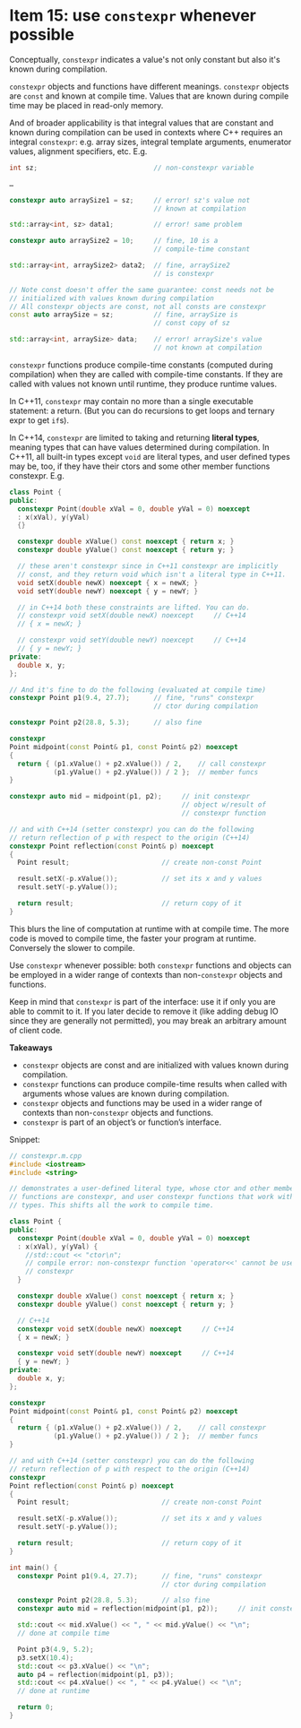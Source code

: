 # Item 15: use `constexpr` whenever possible

Conceptually, `constexpr` indicates a value's not only constant but also it's known during compilation.

`constexpr` objects and functions have different meanings.
`constexpr` objects are `const` and known at compile time.
Values that are known during compile time may be placed in read-only memory.

And of broader applicability is that integral values that are constant and known during compilation can be used in contexts where C++ requires an integral `constexpr`: e.g. array sizes, integral template arguments, enumerator values, alignment specifiers, etc. E.g.

```cpp
int sz;                             // non-constexpr variable

…

constexpr auto arraySize1 = sz;     // error! sz's value not
                                    // known at compilation

std::array<int, sz> data1;          // error! same problem

constexpr auto arraySize2 = 10;     // fine, 10 is a
                                    // compile-time constant

std::array<int, arraySize2> data2;  // fine, arraySize2
                                    // is constexpr

// Note const doesn't offer the same guarantee: const needs not be
// initialized with values known during compilation
// All constexpr objects are const, not all consts are constexpr
const auto arraySize = sz;          // fine, arraySize is
                                    // const copy of sz

std::array<int, arraySize> data;    // error! arraySize's value
                                    // not known at compilation
```

`constexpr` functions produce compile-time constants (computed during compilation) when they are called with compile-time constants.
If they are called with values not known until runtime, they produce runtime values.

In C++11, `constexpr` may contain no more than a single executable statement: a return. (But you can do recursions to get loops and ternary expr to get `if`s).

In C++14, `constexpr` are limited to taking and returning **literal types**, meaning types that can have values determined during compilation.
In C++11, all built-in types except `void` are literal types, and user defined types may be, too, if they have their ctors and some other member functions constexpr. E.g.

```cpp
class Point {
public:
  constexpr Point(double xVal = 0, double yVal = 0) noexcept
  : x(xVal), y(yVal)
  {}

  constexpr double xValue() const noexcept { return x; }
  constexpr double yValue() const noexcept { return y; }

  // these aren't constexpr since in C++11 constexpr are implicitly
  // const, and they return void which isn't a literal type in C++11.
  void setX(double newX) noexcept { x = newX; }
  void setY(double newY) noexcept { y = newY; }

  // in C++14 both these constraints are lifted. You can do.
  // constexpr void setX(double newX) noexcept     // C++14
  // { x = newX; }

  // constexpr void setY(double newY) noexcept     // C++14
  // { y = newY; }
private:
  double x, y;
};

// And it's fine to do the following (evaluated at compile time)
constexpr Point p1(9.4, 27.7);      // fine, "runs" constexpr
                                    // ctor during compilation

constexpr Point p2(28.8, 5.3);      // also fine

constexpr
Point midpoint(const Point& p1, const Point& p2) noexcept
{
  return { (p1.xValue() + p2.xValue()) / 2,    // call constexpr
           (p1.yValue() + p2.yValue()) / 2 };  // member funcs
}

constexpr auto mid = midpoint(p1, p2);     // init constexpr
                                           // object w/result of
                                           // constexpr function

// and with C++14 (setter constexpr) you can do the following
// return reflection of p with respect to the origin (C++14)
constexpr Point reflection(const Point& p) noexcept
{
  Point result;                       // create non-const Point

  result.setX(-p.xValue());           // set its x and y values
  result.setY(-p.yValue());

  return result;                      // return copy of it
}
```

This blurs the line of computation at runtime with at compile time.
The more code is moved to compile time, the faster your program at runtime.
Conversely the slower to compile.

Use `constexpr` whenever possible: both `constexpr` functions and objects can be employed in a wider range of contexts than non-`constexpr` objects and functions.

Keep in mind that `constexpr` is part of the interface: use it if only you are able to commit to it.
If you later decide to remove it (like adding debug IO since they are generally not permitted), you may break an arbitrary amount of client code.

**Takeaways**
* `constexpr` objects are const and are initialized with values known during compilation.
* `constexpr` functions can produce compile-time results when called with arguments whose values are known during compilation.
* `constexpr` objects and functions may be used in a wider range of contexts than non-`constexpr` objects and functions.
* `constexpr` is part of an object’s or function’s interface.


Snippet:
```cpp
// constexpr.m.cpp
#include <iostream>
#include <string>

// demonstrates a user-defined literal type, whose ctor and other member
// functions are constexpr, and user constexpr functions that work with such
// types. This shifts all the work to compile time.

class Point {
public:
  constexpr Point(double xVal = 0, double yVal = 0) noexcept
  : x(xVal), y(yVal) {
    //std::cout << "ctor\n";
    // compile error: non-constexpr function 'operator<<' cannot be used in a
    // constexpr
  }

  constexpr double xValue() const noexcept { return x; }
  constexpr double yValue() const noexcept { return y; }

  // C++14
  constexpr void setX(double newX) noexcept     // C++14
  { x = newX; }

  constexpr void setY(double newY) noexcept     // C++14
  { y = newY; }
private:
  double x, y;
};

constexpr
Point midpoint(const Point& p1, const Point& p2) noexcept
{
  return { (p1.xValue() + p2.xValue()) / 2,    // call constexpr
           (p1.yValue() + p2.yValue()) / 2 };  // member funcs
}

// and with C++14 (setter constexpr) you can do the following
// return reflection of p with respect to the origin (C++14)
constexpr
Point reflection(const Point& p) noexcept
{
  Point result;                       // create non-const Point

  result.setX(-p.xValue());           // set its x and y values
  result.setY(-p.yValue());

  return result;                      // return copy of it
}

int main() {
  constexpr Point p1(9.4, 27.7);      // fine, "runs" constexpr
                                      // ctor during compilation

  constexpr Point p2(28.8, 5.3);      // also fine
  constexpr auto mid = reflection(midpoint(p1, p2));     // init constexpr

  std::cout << mid.xValue() << ", " << mid.yValue() << "\n";
  // done at compile time

  Point p3(4.9, 5.2);
  p3.setX(10.4);
  std::cout << p3.xValue() << "\n";
  auto p4 = reflection(midpoint(p1, p3));
  std::cout << p4.xValue() << ", " << p4.yValue() << "\n";
  // done at runtime

  return 0;
}

```
